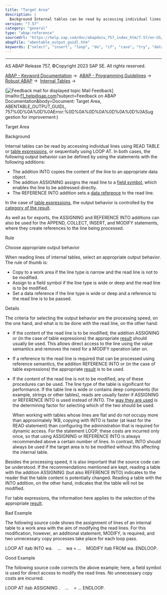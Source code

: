 ```yaml
---
title: "Target Area"
description: |
  Background Internal tables can be read by accessing individual lines using READ TABLE or table expressions(https://help.sap.com/doc/abapdocu_757_index_htm/7.57/en-US/abentable_expression_glosry.htm 'Glossary Entry'), or sequentially using LOOP AT. In both cases, the following output behavior can b
version: "7.57"
category: "general"
type: "abap-reference"
sourceUrl: "https://help.sap.com/doc/abapdocu_757_index_htm/7.57/en-US/abentable_output_guidl.htm"
abapFile: "abentable_output_guidl.htm"
keywords: ["select", "insert", "loop", "do", "if", "case", "try", "data", "internal-table", "field-symbol", "abentable", "output", "guidl"]
---
```


* * *

AS ABAP Release 757, ©Copyright 2023 SAP SE. All rights reserved.

[ABAP - Keyword Documentation](https://help.sap.com/doc/abapdocu_757_index_htm/7.57/en-US/abenabap.htm) →  [ABAP - Programming Guidelines](https://help.sap.com/doc/abapdocu_757_index_htm/7.57/en-US/abenabap_pgl.htm) →  [Robust ABAP](https://help.sap.com/doc/abapdocu_757_index_htm/7.57/en-US/abenrobust_abap_gdl.htm) →  [Internal Tables](https://help.sap.com/doc/abapdocu_757_index_htm/7.57/en-US/abenitab_gdl.htm) → 

 [![](Mail.gif?object=Mail.gif&sap-language=EN "Feedback mail for displayed topic") Mail Feedback](mailto:f1_help@sap.com?subject=Feedback on ABAP Documentation&body=Document: Target Area, ABENTABLE_OUTPUT_GUIDL, 757%0D%0A%0D%0AError:%0D%0A%0D%0A%0D%0A%0D%0ASug
gestion for improvement:)

Target Area

Background   

Internal tables can be read by accessing individual lines using READ TABLE or [table expressions](https://help.sap.com/doc/abapdocu_757_index_htm/7.57/en-US/abentable_expression_glosry.htm "Glossary Entry"), or sequentially using LOOP AT. In both cases, the following output behavior can be defined by using the statements with the following additions:

-   The addition INTO copies the content of the line to an appropriate data object.
-   The addition ASSIGNING assigns the read line to a [field symbol](https://help.sap.com/doc/abapdocu_757_index_htm/7.57/en-US/abendyn_access_data_obj_guidl.htm "Guideline"), which enables the line to be addressed directly.
-   The REFERENCE INTO addition sets a [data reference](https://help.sap.com/doc/abapdocu_757_index_htm/7.57/en-US/abendyn_access_data_obj_guidl.htm "Guideline") to the read line.

In the case of [table expressions](https://help.sap.com/doc/abapdocu_757_index_htm/7.57/en-US/abentable_expressions.htm), the output behavior is controlled by the [category of the result](https://help.sap.com/doc/abapdocu_757_index_htm/7.57/en-US/abentable_exp_result.htm).

As well as for exports, the ASSIGNING and REFERENCE INTO additions can also be used for the APPEND, COLLECT, INSERT, and MODIFY statements, where they create references to the line being processed.

Rule   

Choose appropriate output behavior

When reading lines of internal tables, select an appropriate output behavior. The rule of thumb is:

-   Copy to a work area if the line type is narrow and the read line is not to be modified.
-   Assign to a field symbol if the line type is wide or deep and the read line is to be modified.
-   Set a data reference if the line type is wide or deep and a reference to the read line is to be passed.

Details   

The criteria for selecting the output behavior are the processing speed, on the one hand, and what is to be done with the read line, on the other hand:

-   If the content of the read line is to be modified, the addition ASSIGNING or (in the case of table expressions) the appropriate [result](https://help.sap.com/doc/abapdocu_757_index_htm/7.57/en-US/abentable_exp_result.htm) should usually be used. This allows direct access to the line using the value semantics and removes the need for a MODIFY operation later on.
-   If a reference to the read line is required that can be processed using reference semantics, the addition REFERENCE INTO or (in the case of table expressions) the appropriate [result](https://help.sap.com/doc/abapdocu_757_index_htm/7.57/en-US/abentable_exp_result.htm) is to be used.
-   If the content of the read line is not to be modified, any of these procedures can be used. The line type of the table is significant for performance. If the table line is wide or contains deep components (for example, strings or other tables), reads are usually faster if ASSIGNING or REFERENCE INTO is used instead of INTO. The [way they are used](https://help.sap.com/doc/abapdocu_757_index_htm/7.57/en-US/abendyn_access_data_obj_guidl.htm "Guideline") is the determining factor for selecting which of the two should be used.
    
    When working with tables whose lines are flat and do not occupy more than approximately 1KB, copying with INTO is faster (at least for the READ statement) than configuring the administration that is required for dynamic access. For the statement LOOP, these costs are incurred only once, so that using ASSIGNING or REFERENCE INTO is always recommended above a certain number of lines. In contrast, INTO should always be used if the target area is to be modified without this affecting the internal table.
    

Besides the processing speed, it is also important that the source code can be understood. If the recommendations mentioned are kept, reading a table with the addition ASSIGNING (but also REFERENCE INTO) indicates to the reader that the table content is potentially changed. Reading a table with the INTO addition, on the other hand, indicates that the table will not be modified.

For table expressions, the information here applies to the selection of the appropriate [result](https://help.sap.com/doc/abapdocu_757_index_htm/7.57/en-US/abentable_exp_result.htm).

Bad Example

The following source code shows the assignment of lines of an internal table to a work area with the aim of modifying the read lines. For this modification, however, an additional statement, MODIFY, is required, and two unnecessary copy processes take place for each loop pass.

LOOP AT itab INTO wa.
   ...
   wa = ...
   MODIFY itab FROM wa.
ENDLOOP.

Good Example

The following source code corrects the above example; here, a field symbol is used for direct access to modify the read lines. No unnecessary copy costs are incurred.

LOOP AT itab ASSIGNING <fs>.
   ...
   <fs> = ...
ENDLOOP.
